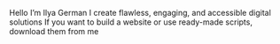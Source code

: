 Hello  I’m Ilya German
 I create flawless, engaging, and accessible digital solutions
 If you want to build a website or use ready-made scripts, download them from me
